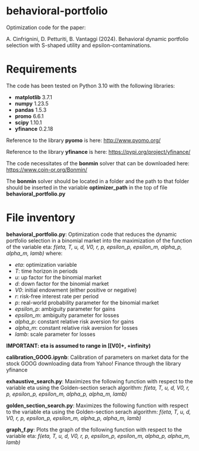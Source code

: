 # behavioral-portfolio
Optimization code for the paper:
    
A. Cinfrignini, D. Petturiti, B. Vantaggi (2024). 
Behavioral dynamic portfolio selection with S-shaped utility and epsilon-contaminations.

# Requirements
The code has been tested on Python 3.10 with the following libraries:
* **matplotlib** 3.7.1
* **numpy** 1.23.5
* **pandas** 1.5.3
* **promo** 6.6.1
* **scipy** 1.10.1
* **yfinance** 0.2.18

Reference to the library **pyomo** is here: http://www.pyomo.org/

Reference to the library **yfinance** is here: https://pypi.org/project/yfinance/

The code necessitates of the **bonmin** solver that can be downloaded here: https://www.coin-or.org/Bonmin/

The **bonmin** solver should be located in a folder and the path to that folder should be inserted in the variable **optimizer_path** in the top of file **behavioral_portfolio.py**

# File inventory
**behavioral_portfolio.py**: Optimization code that reduces the dynamic portfolio selection in a binomial
market into the maximization of the function of the variable eta:
_f(eta, T, u, d, V0, r, p, epsilon_p, epsilon_m, alpha_p, alpha_m, lamb)_
where:
* _eta_: optimization variable
* _T_: time horizon in periods
* _u_: up factor for the binomial market
* _d_: down factor for the binomial market
* _V0_: initial endowment (either positive or negative)
* _r_: risk-free interest rate per period
* _p_: real-world probability parameter for the binomial market
* _epsilon_p_: ambiguity parameter for gains
* _epsilon_m_: ambiguity parameter for losses
* _alpha_p_: constant relative risk aversion for gains
* _alpha_m_: constant relative risk aversion for losses
* _lamb_: scale parameter for losses

**IMPORTANT: eta is assumed to range in [[V0]+, +infinity)**

**calibration_GOOG.ipynb**: Calibration of parameters on market data for the stock GOOG downloading data from Yahoo! Finance through the library yfinance

**exhaustive_search.py**: Maximizes the following function with respect to the variable eta using the
Golden-section serach algorithm:
_f(eta, T, u, d, V0, r, p, epsilon_p, epsilon_m, alpha_p, alpha_m, lamb)_

**golden_section_search.py**: Maximizes the following function with respect to the variable eta using the
Golden-section serach algorithm:
_f(eta, T, u, d, V0, r, p, epsilon_p, epsilon_m, alpha_p, alpha_m, lamb)_

**graph_f.py**: Plots the graph of the following function with respect to the variable eta:
_f(eta, T, u, d, V0, r, p, epsilon_p, epsilon_m, alpha_p, alpha_m, lamb)_
